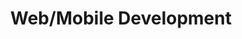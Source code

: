 ---
title: Web/Mobile Development
summary: Earlier in my learning path i've dabbled in some web and mobile development by trying to recreate and make design changes to existing sites or apps. I've mainly used HTML, CSS, Javascript and React for the web part and Flutter for the mobile's.
tags:
    - Web/Mobile Development
---